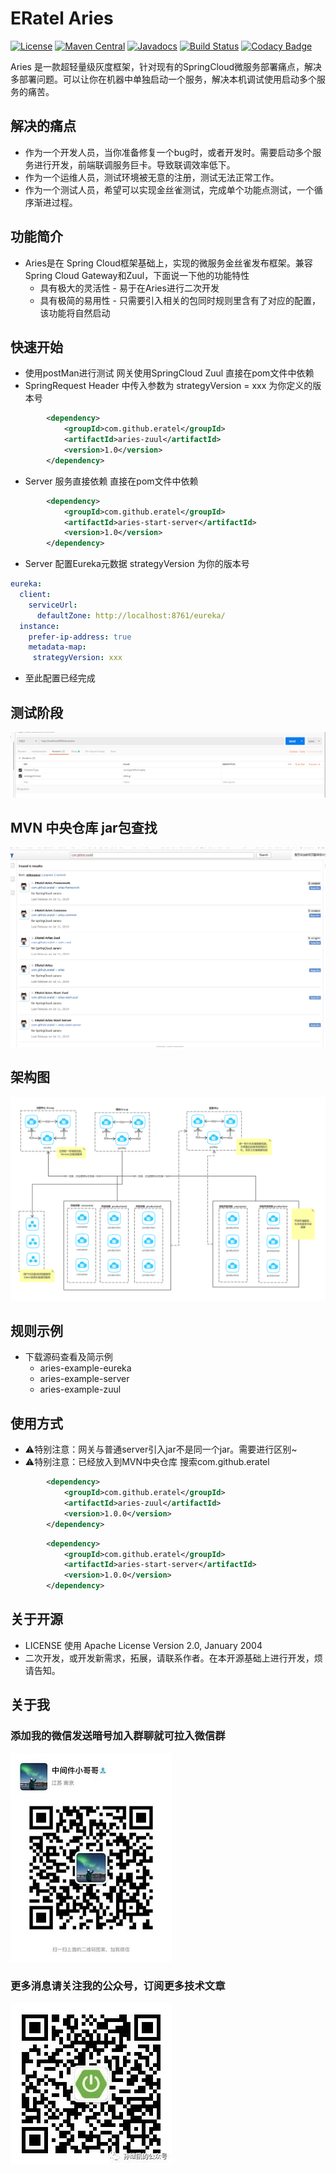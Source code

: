 # ERatel Aries
[![License](https://img.shields.io/badge/License-Apache%202.0-blue.svg?label=license)](https://github.com/ABHSY/Aries)
[![Maven Central](https://img.shields.io/maven-central/v/com.nepxion/discovery.svg?label=maven%20central)](https://github.com/ABHSY/Aries)
[![Javadocs](http://www.javadoc.io/badge/com.nepxion/discovery-plugin-framework.svg)](https://github.com/ABHSY/Aries)
[![Build Status](https://travis-ci.org/Nepxion/Discovery.svg?branch=master)](https://github.com/ABHSY/Aries)
[![Codacy Badge](https://api.codacy.com/project/badge/Grade/8e39a24e1be740c58b83fb81763ba317)](https://github.com/ABHSY/Aries)

Aries 是一款超轻量级灰度框架，针对现有的SpringCloud微服务部署痛点，解决多部署问题。可以让你在机器中单独启动一个服务，解决本机调试使用启动多个服务的痛苦。

## 解决的痛点
- 作为一个开发人员，当你准备修复一个bug时，或者开发时。需要启动多个服务进行开发，前端联调服务巨卡。导致联调效率低下。
- 作为一个运维人员，测试环境被无意的注册，测试无法正常工作。
- 作为一个测试人员，希望可以实现金丝雀测试，完成单个功能点测试，一个循序渐进过程。


## 功能简介
- Aries是在 Spring Cloud框架基础上，实现的微服务金丝雀发布框架。兼容 Spring Cloud Gateway和Zuul，下面说一下他的功能特性
  - 具有极大的灵活性 - 易于在Aries进行二次开发
  - 具有极简的易用性 - 只需要引入相关的包同时规则里含有了对应的配置，该功能将自然启动

## 快速开始
- 使用postMan进行测试 网关使用SpringCloud Zuul 直接在pom文件中依赖
- SpringRequest Header 中传入参数为 strategyVersion = xxx 为你定义的版本号
```xml
        <dependency>
            <groupId>com.github.eratel</groupId>
            <artifactId>aries-zuul</artifactId>
            <version>1.0</version>
        </dependency>
```
- Server 服务直接依赖 直接在pom文件中依赖
```xml
        <dependency>
            <groupId>com.github.eratel</groupId>
            <artifactId>aries-start-server</artifactId>
            <version>1.0</version>
        </dependency>

```
- Server 配置Eureka元数据  strategyVersion 为你的版本号
```yaml
eureka:
  client:
    serviceUrl:
      defaultZone: http://localhost:8761/eureka/
  instance:
    prefer-ip-address: true
    metadata-map:
     strategyVersion: xxx
```
- 至此配置已经完成

## 测试阶段
![Alt text](https://github.com/ABHSY/Aries/blob/master/doc/2.jpg)


## MVN 中央仓库 jar包查找
![Alt text](https://github.com/ABHSY/Aries/blob/master/doc/3.jpg)


## 架构图
![Alt text](https://github.com/ABHSY/Aries/blob/master/doc/doc.jpg)


## 规则示例
- 下载源码查看及简示例
  - aries-example-eureka
  - aries-example-server
  - aries-example-zuul


## 使用方式

- :warning:特别注意：网关与普通server引入jar不是同一个jar。需要进行区别~
- :warning:特别注意：已经放入到MVN中央仓库  搜索com.github.eratel
```xml
        <dependency>
            <groupId>com.github.eratel</groupId>
            <artifactId>aries-zuul</artifactId>
            <version>1.0.0</version>
        </dependency>
```

```xml
        <dependency>
            <groupId>com.github.eratel</groupId>
            <artifactId>aries-start-server</artifactId>
            <version>1.0.0</version>
        </dependency>

```
## 关于开源
- LICENSE 使用  Apache License Version 2.0, January 2004  
- 二次开发，或开发新需求，拓展，请联系作者。在本开源基础上进行开发，烦请告知。

## 关于我 
### 添加我的微信发送暗号加入群聊就可拉入微信群
![Alt text](https://github.com/ABHSY/Aries/blob/master/doc/4.jpg)

### 更多消息请关注我的公众号，订阅更多技术文章
![Alt text](https://github.com/ABHSY/Aries/blob/master/doc/1.jpg)

